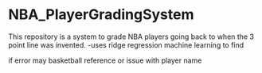 # NBA_PlayerGradingSystem

This repository is a system to grade NBA players going back to when the 3 point line was invented.
-uses ridge regression machine learning to find



if error may basketball reference or issue with player name
